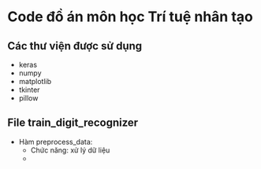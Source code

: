 # Code đồ án môn học Trí tuệ nhân tạo

## Các thư viện được sử dụng

- keras
- numpy
- matplotlib
- tkinter
- pillow

## File train_digit_recognizer

- Hàm preprocess_data:
    - Chức năng: xử lý dữ liệu
    - 